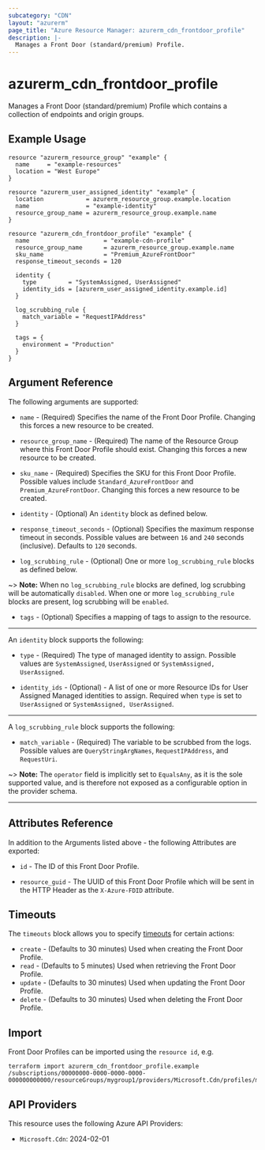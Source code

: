 ```yaml
---
subcategory: "CDN"
layout: "azurerm"
page_title: "Azure Resource Manager: azurerm_cdn_frontdoor_profile"
description: |-
  Manages a Front Door (standard/premium) Profile.
---
```


# azurerm_cdn_frontdoor_profile

Manages a Front Door (standard/premium) Profile which contains a collection of endpoints and origin groups.

## Example Usage

```hcl
resource "azurerm_resource_group" "example" {
  name     = "example-resources"
  location = "West Europe"
}

resource "azurerm_user_assigned_identity" "example" {
  location            = azurerm_resource_group.example.location
  name                = "example-identity"
  resource_group_name = azurerm_resource_group.example.name
}

resource "azurerm_cdn_frontdoor_profile" "example" {
  name                     = "example-cdn-profile"
  resource_group_name      = azurerm_resource_group.example.name
  sku_name                 = "Premium_AzureFrontDoor"
  response_timeout_seconds = 120

  identity {
    type         = "SystemAssigned, UserAssigned"
    identity_ids = [azurerm_user_assigned_identity.example.id]
  }

  log_scrubbing_rule {
    match_variable = "RequestIPAddress"
  }

  tags = {
    environment = "Production"
  }
}
```

## Argument Reference

The following arguments are supported:

* `name` - (Required) Specifies the name of the Front Door Profile. Changing this forces a new resource to be created.

* `resource_group_name` - (Required) The name of the Resource Group where this Front Door Profile should exist. Changing this forces a new resource to be created.

* `sku_name` - (Required) Specifies the SKU for this Front Door Profile. Possible values include `Standard_AzureFrontDoor` and `Premium_AzureFrontDoor`. Changing this forces a new resource to be created.

* `identity` - (Optional) An `identity` block as defined below.

* `response_timeout_seconds` - (Optional) Specifies the maximum response timeout in seconds. Possible values are between `16` and `240` seconds (inclusive). Defaults to `120` seconds.

* `log_scrubbing_rule` - (Optional) One or more `log_scrubbing_rule` blocks as defined below.

~> **Note:** When no `log_scrubbing_rule` blocks are defined, log scrubbing will be automatically `disabled`. When one or more `log_scrubbing_rule` blocks are present, log scrubbing will be `enabled`.

* `tags` - (Optional) Specifies a mapping of tags to assign to the resource.


---

An `identity` block supports the following:

* `type` - (Required) The type of managed identity to assign. Possible values are `SystemAssigned`, `UserAssigned` or `SystemAssigned, UserAssigned`.

* `identity_ids` - (Optional) - A list of one or more Resource IDs for User Assigned Managed identities to assign. Required when `type` is set to `UserAssigned` or `SystemAssigned, UserAssigned`.

---

A `log_scrubbing_rule` block supports the following:

* `match_variable` - (Required) The variable to be scrubbed from the logs. Possible values are `QueryStringArgNames`, `RequestIPAddress`, and `RequestUri`.

~> **Note:** The `operator` field is implicitly set to `EqualsAny`, as it is the sole supported value, and is therefore not exposed as a configurable option in the provider schema.

---

## Attributes Reference

In addition to the Arguments listed above - the following Attributes are exported:

* `id` - The ID of this Front Door Profile.

* `resource_guid` - The UUID of this Front Door Profile which will be sent in the HTTP Header as the `X-Azure-FDID` attribute.

## Timeouts

The `timeouts` block allows you to specify [timeouts](https://www.terraform.io/language/resources/syntax#operation-timeouts) for certain actions:

* `create` - (Defaults to 30 minutes) Used when creating the Front Door Profile.
* `read` - (Defaults to 5 minutes) Used when retrieving the Front Door Profile.
* `update` - (Defaults to 30 minutes) Used when updating the Front Door Profile.
* `delete` - (Defaults to 30 minutes) Used when deleting the Front Door Profile.

## Import

Front Door Profiles can be imported using the `resource id`, e.g.

```shell
terraform import azurerm_cdn_frontdoor_profile.example /subscriptions/00000000-0000-0000-0000-000000000000/resourceGroups/mygroup1/providers/Microsoft.Cdn/profiles/myprofile1
```

## API Providers
<!-- This section is generated, changes will be overwritten -->
This resource uses the following Azure API Providers:

* `Microsoft.Cdn`: 2024-02-01
